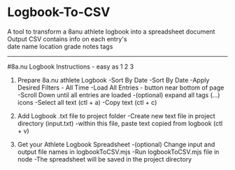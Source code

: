 # Logbook-To-CSV
A tool to transform a 8anu athlete logbook into a spreadsheet document
</br>
Output CSV contains info on each entry's        
        date
        name
        location
        grade
        notes
        tags

---
        
#8a.nu Logbook Instructions - easy as 1 2 3

1. Prepare 8a.nu athlete Logbook
   -Sort By Date
        -Sort By Date
        -Apply Desired Filters - All Time
-Load All Entries - button near bottom of page
-Scroll Down until all entries are loaded
-(optional) expand all tags 
        (...) icons
-Select all text (ctl + a)
-Copy text (ctl + c)

        
3. Add Logbook .txt file to project folder
-Create new text file in project directory (input.txt)
-within this file, paste text copied from logbook (ctl + v)
   

3. Get your Athlete Logbook Spreadsheet
-(optional) Change input and output file names in logbookToCSV.mjs
-Run logbookToCSV.mjs file in node
-The spreadsheet will be saved in the project directory
